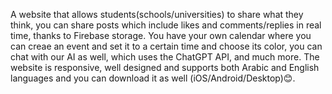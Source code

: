 A website that allows students(schools/universities) to share what they think, you can share posts which include likes and comments/replies in real time, thanks to Firebase storage. You have your own calendar where you can creae an event and set it to a certain time and choose its color, you can chat with our AI as well, which uses the ChatGPT API, and much more. The website is responsive, well designed and supports both Arabic and English languages and you can download it as well (iOS/Android/Desktop)😊.
